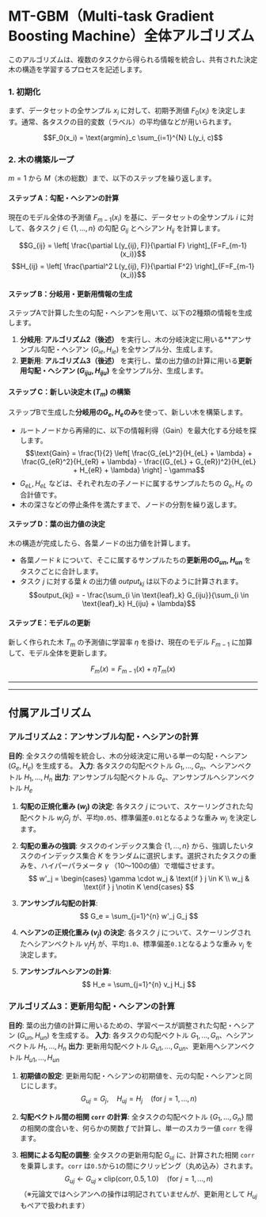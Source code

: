 # MT-GBM（Multi-task Gradient Boosting Machine）全体アルゴリズム

このアルゴリズムは、複数のタスクから得られる情報を統合し、共有された決定木の構造を学習するプロセスを記述します。

### 1. 初期化

まず、データセットの全サンプル $x_i$ に対して、初期予測値 $F_0(x_i)$ を決定します。通常、各タスクの目的変数（ラベル）の平均値などが用いられます。

$$F_0(x_i) = \text{argmin}_c \sum_{i=1}^{N} L(y_i, c)$$

### 2. 木の構築ループ

$m=1$ から $M$（木の総数）まで、以下のステップを繰り返します。

#### ステップ A：勾配・ヘシアンの計算

現在のモデル全体の予測値 $F_{m-1}(x_i)$ を基に、データセットの全サンプル $i$ に対して、各タスク $j \in \{1, ..., n\}$ の勾配 $G_{ij}$ とヘシアン $H_{ij}$ を計算します。

$$G_{ij} = \left[ \frac{\partial L(y_{ij}, F)}{\partial F} \right]_{F=F_{m-1}(x_i)}$$
$$H_{ij} = \left[ \frac{\partial^2 L(y_{ij}, F)}{\partial F^2} \right]_{F=F_{m-1}(x_i)}$$

#### ステップ B：分岐用・更新用情報の生成

ステップAで計算した生の勾配・ヘシアンを用いて、以下の2種類の情報を生成します。

1.  **分岐用**: **アルゴリズム2（後述）** を実行し、木の分岐決定に用いる**アンサンブル勾配・ヘシアン ($G_{ie}, H_{ie}$) を全サンプル分、生成します。
2.  **更新用**: **アルゴリズム3（後述）** を実行し、葉の出力値の計算に用いる**更新用勾配・ヘシアン ($G_{iju}, H_{iju}$)** を全サンプル分、生成します。

#### ステップ C：新しい決定木 ($T_m$) の構築

ステップBで生成した**分岐用の$G_e, H_e$のみ**を使って、新しい木を構築します。

* ルートノードから再帰的に、以下の情報利得（Gain）を最大化する分岐を探します。
$$\text{Gain} = \frac{1}{2} \left[ \frac{G_{eL}^2}{H_{eL} + \lambda} + \frac{G_{eR}^2}{H_{eR} + \lambda} - \frac{(G_{eL} + G_{eR})^2}{H_{eL} + H_{eR} + \lambda} \right] - \gamma$$
* $G_{eL}, H_{eL}$ などは、それぞれ左の子ノードに属するサンプルたちの $G_e, H_e$ の合計値です。
* 木の深さなどの停止条件を満たすまで、ノードの分割を繰り返します。

#### ステップ D：葉の出力値の決定

木の構造が完成したら、各葉ノードの出力値を計算します。

* 各葉ノード $k$ について、そこに属するサンプルたちの**更新用の$G_{un}, H_{un}$** をタスクごとに合計します。
* タスク $j$ に対する葉 $k$ の出力値 $output_{kj}$ は以下のように計算されます。
$$output_{kj} = - \frac{\sum_{i \in \text{leaf}_k} G_{iju}}{\sum_{i \in \text{leaf}_k} H_{iju} + \lambda}$$

#### ステップ E：モデルの更新

新しく作られた木 $T_m$ の予測値に学習率 $\eta$ を掛け、現在のモデル $F_{m-1}$ に加算して、モデル全体を更新します。

$$F_m(x) = F_{m-1}(x) + \eta T_m(x)$$

---
---

## 付属アルゴリズム

### アルゴリズム2：アンサンブル勾配・ヘシアンの計算

**目的**: 全タスクの情報を統合し、木の分岐決定に用いる単一の勾配・ヘシアン ($G_e, H_e$) を生成する。
**入力**: 各タスクの勾配ベクトル $G_1, ..., G_n$、ヘシアンベクトル $H_1, ..., H_n$
**出力**: アンサンブル勾配ベクトル $G_e$、アンサンブルヘシアンベクトル $H_e$

1.  **勾配の正規化重み ($w_j$) の決定**:
    各タスク $j$ について、スケーリングされた勾配ベクトル $w_j G_j$ が、平均`0.05`、標準偏差`0.01`となるような重み $w_j$ を決定します。

2.  **勾配の重みの強調**:
    タスクのインデックス集合 $\{1, ..., n\}$ から、強調したいタスクのインデックス集合 $K$ をランダムに選択します。選択されたタスクの重みを、ハイパーパラメータ $\gamma$ （10～100の値）で増幅させます。
    $$
    w'_j = 
    \begin{cases} 
    \gamma \cdot w_j & \text{if } j \in K \\
    w_j & \text{if } j \notin K 
    \end{cases}
    $$

3.  **アンサンブル勾配の計算**:
    $$
    G_e = \sum_{j=1}^{n} w'_j G_j
    $$

4.  **ヘシアンの正規化重み ($v_j$) の決定**:
    各タスク $j$ について、スケーリングされたヘシアンベクトル $v_j H_j$ が、平均`1.0`、標準偏差`0.1`となるような重み $v_j$ を決定します。

5.  **アンサンブルヘシアンの計算**:
    $$
    H_e = \sum_{j=1}^{n} v_j H_j
    $$

### アルゴリズム3：更新用勾配・ヘシアンの計算

**目的**: 葉の出力値の計算に用いるための、学習ペースが調整された勾配・ヘシアン ($G_{un}, H_{un}$) を生成する。
**入力**: 各タスクの勾配ベクトル $G_1, ..., G_n$、ヘシアンベクトル $H_1, ..., H_n$
**出力**: 更新用勾配ベクトル $G_{u1}, ..., G_{un}$、更新用ヘシアンベクトル $H_{u1}, ..., H_{un}$

1.  **初期値の設定**:
    更新用勾配・ヘシアンの初期値を、元の勾配・ヘシアンと同じにします。
    $$
    G_{uj} = G_j, \quad H_{uj} = H_j \quad (\text{for } j=1, ..., n)
    $$

2.  **勾配ベクトル間の相関 `corr` の計算**:
    全タスクの勾配ベクトル $\{G_1, ..., G_n\}$ 間の相関の度合いを、何らかの関数 $f$ で計算し、単一のスカラー値 `corr` を得ます。

3.  **相関による勾配の調整**:
    全タスクの更新用勾配 $G_{uj}$ に、計算された相関 `corr` を乗算します。`corr` は`0.5`から`1`の間にクリッピング（丸め込み）されます。
    $$
    G_{uj} \leftarrow G_{uj} \times \text{clip}(\text{corr}, 0.5, 1.0) \quad (\text{for } j=1, ..., n)
    $$
    （※元論文ではヘシアンへの操作は明記されていませんが、更新用として $H_{uj}$ もペアで扱われます）